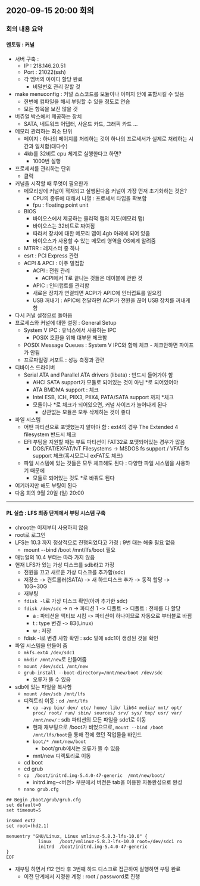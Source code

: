## 2020-09-15 20:00 회의
### 회의 내용 요약
#### 멘토링 : 커널
- 서버 구축 : 
  - IP : 218.146.20.51
  - Port : 21022(ssh)
  - 각 멤버의 아이디 할당 완료
    - 비밀번호 관리 잘할 것
- make menuconfig : 커널 소스코드를 모듈이나 이미지 안에 포함시킬 수 있음
  - 한번에 컴파일을 해서 부팅할 수 있을 정도로 연습
  - 모든 항목을 보진 않을 것
- 버츄얼 박스에서 제공하는 장치
  - SATA, 네트워크 어댑터, 사운드 카드, 그래픽 카드 ...
- 메모리 관리하는 최소 단위
  - 페이지 : 하나의 페이지를 처리하는 것이 하나의 프로세서가 실제로 처리하는 시간과 일치함(대다수)
  - 4kb를 32비트 cpu 체계로 실행한다고 하면?
    - 1000번 실행
- 프로세서를 관리하는 단위
  - 클럭
- 커널을 시작할 때 무엇이 필요한가
  - 메모리상에 커널이 적재되고 실행된다음 커널이 가장 먼저 초기화하는 것은?
    - CPU의 종류에 대해서 나열 : 프로세서 타입을 확보함
    - fpu : floating point unit
  - BIOS
    - 바이오스에서 제공하는 물리적 램의 지도(메모리 맵)
    - 바이오스는 32비트로 짜여짐
    - 따라서 장치에 대한 메모리 맵이 4gb 아래에 되어 있음
    - 바이오스가 사용할 수 있는 메모리 영역을 OS에게 알려줌
  - MTRR : 레지스터 중 하나
  - esrt : PCI Express 관련
  - ACPI & APCI : 아주 밀접함
    - ACPI : 전원 관리
      - ACPI에서 T로 끝나는 것들은 테이블에 관한 것
    - APIC : 인터럽트를 관리함
    - 새로운 장치가 연결되면 ACPI가 APIC에 인터럽트를 일으킴
    - USB 꺼내기 : APIC에 전달하면 ACPI가 전원을 끊어 USB 장치를 꺼내게 함
- 다시 커널 설정으로 돌아옴
- 프로세스와 커널에 대한 설정 : General Setup
  - System V IPC : 유닉스에서 사용하는 IPC
    - POSIX 호환을 위해 대부분 체크함
  - POSIX Message Queues : System V IPC와 함께 체크 - 체크안하면 파이프가 안됨
  - 프로파일링 서포트 : 성능 측정과 관련
- 디바이스 드라이버
  - Serial ATA and Parallel ATA drivers (libata) : 반드시 들어가야 함
    - AHCI SATA support가 모듈로 되어있는 것이 아닌 \*로 되어있어야 
    - ATA BMDMA support : 체크
    - Intel ESB, ICH, PIIX3, PIIX4, PATA/SATA support 까지 \*체크
    - 모듈이나 \*로 체크가 되어있으면, 커널 사이즈가 늘어나게 된다
      - 상관없는 모듈은 모두 삭제하는 것이 좋다
- 파일 시스템
  - 어떤 파티션으로 포맷헀는지 알아야 함 : ext4의 경우 The Extended 4 filesystem 반드시 체크
  - EFI 부팅을 지원할 때는 부트 파티션이 FAT32로 포맷되어있는 경우가 많음
    - DOS/FAT/EXFAT/NT Filesystems -> MSDOS fs support / VFAT fs support 체크(혹시모르니 exFAT도 체크)
  - 파일 시스템에 있는 것들은 모두 체크해도 된다 : 다양한 파일 시스템을 사용하기 때문에
    - 모듈로 되어있는 것도 \*로 바꿔도 된다
- 여기까지만 해도 부팅이 된다
- 다음 회의 9월 20일 (일) 20:00
---
#### PL 실습 : LFS 최종 단계에서 부팅 시스템 구축
- chroot는 이제부터 사용하지 않음
- root로 로그인
- LFS는 10.3 까지 정상적으로 진행되었다고 가정 : 9번 대는 해줄 필요 없음
  - mount --bind /boot /mnt/lfs/boot 필요
- 매뉴얼의 10.4 부터는 따라 가지 않음
- 현재 LFS가 있는 가상 디스크를 sdb라고 가정
  - 전원을 끄고 새로운 가상 디스크를 추가함(sdc)
  - 저장소 -> 컨트롤러(SATA) -> 새 하드디스크 추가 -> 동적 할당 -> 10G~30G
  - 재부팅
  - ```fdisk -l```로 가상 디스크 확인(아까 추가한 sdc)
  - ```fdisk /dev/sdc``` -> n -> 파티션 1 -> 디폴트 -> 디폴트 : 전체를 다 할당
    - a : 파티션을 액티브 시킴 -> 파티션이 하나이므로 자동으로 부터블로 바뀜 
    - t : type 변경 -> 83(Linux)
    - w : 저장
  - fdisk -l로 변경 사항 확인 : sdc 밑에 sdc1이 생성된 것을 확인
- 파일 시스템을 만들어 줌
  - ```mkfs.ext4 /dev/sdc1```
  - ```mkdir /mnt/new```로 만들어줌
  - ```mount /dev/sdc1 /mnt/new```
  - ```grub-install --boot-directory=/mnt/new/boot /dev/sdc```
    - 오류가 뜰 수 있음
- sdb에 있는 파일을 복사함
  - ```mount /dev/sdb /mnt/lfs```
  - 디렉토리 이동 : ```cd /mnt/lfs```
    - ```cp -avp bin/ dev/ etc/ home/ lib/ lib64 media/ mnt/ opt/ proc/ root/ run/ sbin/ sources/ srv/ sys/ tmp/ usr/ var/ /mnt/new/``` : sdb 파티션의 모든 파일을 sdc1로 이동
    - 현재 재부팅으로 /boot가 비었으므로, ```mount --bind /boot /mnt/lfs/boot```을 통해 전에 했던 작업물을 바인드
    - ```boot/* /mnt/new/boot```
      - boot/grub에서는 오류가 뜰 수 있음
    - mnt/new 디렉토리로 이동
  - cd boot
  - cd grub
  - ```cp  /boot/initrd.img-5.4.0-47-generic  /mnt/new/boot/```
    - initrd.img-<버전> 부분에서 버전은 tab을 이용한 자동완성으로 완성
  - ```nano grub.cfg```
```
## Begin /boot/grub/grub.cfg
set default=0
set timeout=5

insmod ext2
set root=(hd2,1)

menuentry "GNU/Linux, Linux vmlinuz-5.8.3-lfs-10.0" {
            linux   /boot/vmlinuz-5.8.3-lfs-10.0 root=/dev/sdc1 ro
            initrd  /boot/initrd.img-5.4.0-47-generic
}
EOF
```
- 재부팅 하면서 f12 연타 후 3번째 하드 디스크로 접근하여 실행하면 부팅 완료
  - 이전 단계에서 지정한 계정 : root / password로 진행
  
  
  
